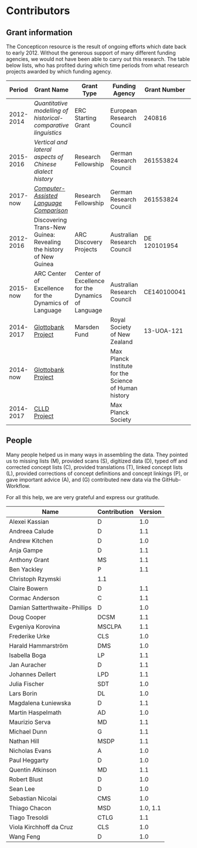# Contributors

## Grant information

The Concepticon resource is the result of ongoing efforts which date back to
early 2012. Without the generous support of many different funding agencies, we
would not have been able to carry out this research. The table below lists, who
has profited during which time periods from what research projects awarded by
which funding agency.

Period    | Grant Name                                                     | Grant Type                                        | Funding Agency                                        | Grant Number | Beneficiaries
---       | ---                                                            | ---                                               | ---                                                   | --- | ---
2012-2014 | *Quantitative modelling of historical-comparative linguistics* | ERC Starting Grant                                | European Research Council                             | 240816       | MC, JML
2015-2016 | *Vertical and lateral aspects of Chinese dialect history*      | Research Fellowship                               | German Research Council                               | 261553824    | JML
2017-now | [*Computer-Assisted Language Comparison*](http://calc.digling.org)      | Research Fellowship                               | German Research Council                               | 261553824    | JML
2012-2016 | Discovering Trans-New Guinea: Revealing the history of New Guinea                                                            | ARC Discovery Projects                            | Australian Research Council                           | DE 120101954 | SJG
2015-now  | ARC Center of Excellence for the Dynamics of Language                                                               | Center of Excellence for the Dynamics of Language | Australian Research Council                           | CE140100041  | SJG
2014-2017 | [Glottobank Project](http://glottobank.org)                                             | Marsden Fund                                      | Royal Society of New Zealand                          | 13-UOA-121   | SJG, JML, RF
2014-now  | [Glottobank Project](http://glottobank.org)                                             |                                                   | Max Planck Institute for the Science of Human history |              | SJG, JML, RF
2014-2017 | [CLLD Project](http://clld.org)                                                   |                                                   | Max Planck Society                                    |              |




## People

Many people helped us in many
ways in assembling the data. They pointed us to missing
lists (M), provided scans (S), digitized data (D), typed off
and corrected concept lists (C), provided translations (T),
linked concept lists (L), provided corrections of concept definitions and concept linkings (P), or gave important advice (A), and (G) contributed new data via the GitHub-Workflow. 

For all this help, we are very grateful and express our gratitude.

Name | Contribution | Version |
--- | --- | --- |
Alexei Kassian | D | 1.0  
Andreea Calude | D | 1.1
Andrew Kitchen | D | 1.0 
Anja Gampe | D | 1.1
Anthony Grant | MS | 1.1
Ben Yackley | P | 1.1
Christoph Rzymski | 1.1
Claire Bowern | D | 1.1
Cormac Anderson | C | 1.1
Damian Satterthwaite-Phillips | D | 1.0 
Doug Cooper | DCSM | 1.1
Evgeniya Korovina | MSCLPA | 1.1
Frederike Urke | CLS | 1.0  
Harald Hammarström | DMS | 1.0 
Isabella Boga | LP | 1.1
Jan Auracher | D | 1.1
Johannes Dellert | LPD | 1.1
Julia Fischer | SDT | 1.0 
Lars Borin | DL | 1.0 
Magdalena Łuniewska | D | 1.1
Martin Haspelmath | AD | 1.0  
Maurizio Serva | MD | 1.1
Michael Dunn | G | 1.1
Nathan Hill | MSDP | 1.1
Nicholas Evans | A | 1.0
Paul Heggarty | D | 1.0
Quentin Atkinson | MD | 1.1
Robert Blust | D | 1.0 
Sean Lee | D | 1.0
Sebastian Nicolai | CMS | 1.0  
Thiago Chacon | MSD | 1.0, 1.1 
Tiago Tresoldi | CTLG | 1.1
Viola Kirchhoff da Cruz | CLS | 1.0 
Wang Feng | D | 1.0
